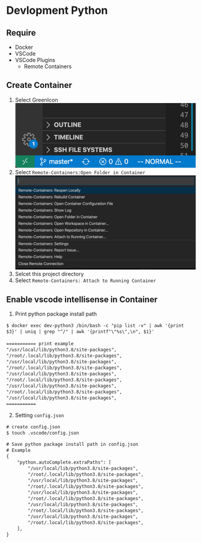 # Devlopment Python
## Require
- Docker
- VSCode 
- VSCode Plugins
    - Remote Containers

## Create Container
1. Select GreenIcon
![](./doc/img/remote_containers01.png)
2. Select `Remote-Containers:Open Folder in Container`
![](./doc/img/remote_containers02.png)
3. Selcet this project directory
4. Select `Remote-Containers: Attach to Running Container`

## Enable vscode intellisense in Container
1. Print python package install path
```
$ docker exec dev-python3 /bin/bash -c "pip list -v" | awk '{print $3}' | uniq | grep "^/" | awk '{printf"\"%s\",\n", $1}'

=========== print example
"/usr/local/lib/python3.8/site-packages",
"/root/.local/lib/python3.8/site-packages",
"/usr/local/lib/python3.8/site-packages",
"/root/.local/lib/python3.8/site-packages",
"/usr/local/lib/python3.8/site-packages",
"/root/.local/lib/python3.8/site-packages",
"/usr/local/lib/python3.8/site-packages",
"/root/.local/lib/python3.8/site-packages",
"/usr/local/lib/python3.8/site-packages",
===========
```

2. Setting `config.json`
```
# create config.json
$ touch .vscode/config.json
```
```
# Save python package install path in config.json
# Example
{
    "python.autoComplete.extraPaths": [
        "/usr/local/lib/python3.8/site-packages",
        "/root/.local/lib/python3.8/site-packages",
        "/usr/local/lib/python3.8/site-packages",
        "/root/.local/lib/python3.8/site-packages",
        "/usr/local/lib/python3.8/site-packages",
        "/root/.local/lib/python3.8/site-packages",
        "/usr/local/lib/python3.8/site-packages",
        "/root/.local/lib/python3.8/site-packages",
        "/usr/local/lib/python3.8/site-packages",
        "/root/.local/lib/python3.8/site-packages",
    ],
}
```

